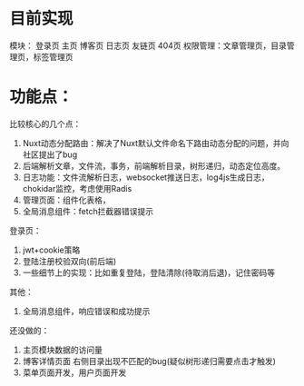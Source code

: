 # 目前实现
模块：
登录页
主页
博客页
日志页
友链页
404页
权限管理：文章管理页，目录管理页，标签管理页

# 功能点：
比较核心的几个点：
1. Nuxt动态分配路由：解决了Nuxt默认文件命名下路由动态分配的问题，并向社区提出了bug
2. 后端解析文章，文件流，事务，前端解析目录，树形递归，动态定位高度。
3. 日志功能：文件流解析日志，websocket推送日志，log4js生成日志，chokidar监控，考虑使用Radis
4. 管理页面：组件化表格，
5. 全局消息组件：fetch拦截器错误提示

登录页：
1. jwt+cookie策略
2. 登陆注册校验双向(前后端)
3. 一些细节上的实现：比如重复登陆，登陆清除(待取消后退)，记住密码等

其他：
1. 全局消息组件，响应错误和成功提示

还没做的：
1. 主页模块数据的访问量
2. 博客详情页面 右侧目录出现不匹配的bug(疑似树形递归需要点击才触发)
3. 菜单页面开发，用户页面开发
